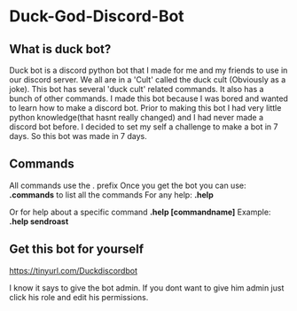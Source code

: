 # Duck-God-Discord-Bot

## What is duck bot?
Duck bot is a discord python bot that I made for me and my friends to use in our discord server. We all are in a 'Cult' called the duck cult (Obviously as a joke). This bot has several 'duck cult' related commands. It also has a bunch of other commands. I made this bot because I was bored and wanted to learn how to make a discord bot. Prior to making this bot I had very little python knowledge(that hasnt really changed) and I had never made a discord bot before. I decided to set my self a challenge to make a bot in 7 days. So this bot was made in 7 days.
## Commands
All commands use the . prefix
Once you get the bot you can use: __.commands__ to list all the commands
For any help: __.help__

Or for help about a specific command __.help [commandname]__ 
Example: __.help sendroast__


## Get this bot for yourself
https://tinyurl.com/Duckdiscordbot

I know it says to give the bot admin. If you dont want to give him admin just click his role and edit his permissions.